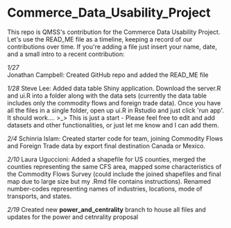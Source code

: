 # Commerce_Data_Usability_Project

This repo is QMSS's contribution for the Commerce Data Usability Project.
Let's use the READ_ME file as a timeline, keeping a record of our contributions over time.
If you're adding a file just insert your name, date, and a small intro to a recent contribution:

*1/27*  
Jonathan Campbell: Created GitHub repo and added the READ_ME file

*1/28*
Steve Lee: Added data table Shiny application. Download the server.R and ui.R into a folder along with the data sets (currently the data table includes only the commodity flows and foreign trade data). Once you have all the files in a single folder, open up ui.R in Rstudio and just click 'run app'. It should work.... >_>
This is just a start - Please feel free to edit and add datasets and other functionalities, or just let me know and I can add them.

*2/4*
Schinria Islam: Created starter code for team, joining Commodity Flows and Foreign Trade data by export final destination Canada or Mexico.

*2/10*
Laura Uguccioni: Added a shapefile for US counties, merged the counties representing the same CFS area, mapped some characteristics of the Commodity Flows Survey (could include the joined shapefiles and final map due to large size but my .Rmd file contains instructions). Renamed number-codes representing names of industries, locations, mode of transports, and states.

*2/19*
Created new **power_and_centrality** branch to house all files and updates for the power and cetnrality proposal